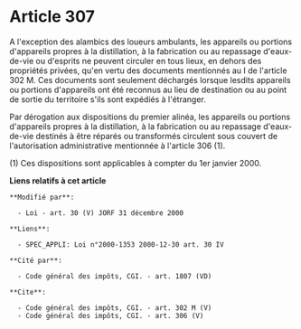 # Article 307

A l'exception des alambics des loueurs ambulants, les appareils ou portions d'appareils propres à la distillation, à la
fabrication ou au repassage d'eaux-de-vie ou d'esprits ne peuvent circuler en tous lieux, en dehors des propriétés privées,
qu'en vertu des documents mentionnés au I de l'article 302 M. Ces documents sont seulement déchargés lorsque lesdits
appareils ou portions d'appareils ont été reconnus au lieu de destination ou au point de sortie du territoire s'ils sont
expédiés à l'étranger. 

Par dérogation aux dispositions du premier alinéa, les appareils ou portions d'appareils propres à la distillation, à la
fabrication ou au repassage d'eaux-de-vie destinés à être réparés ou transformés circulent sous couvert de l'autorisation
administrative mentionnée à l'article 306 (1). 

(1) Ces dispositions sont applicables à compter du 1er janvier 2000.

**Liens relatifs à cet article**

	**Modifié par**:

	  - Loi - art. 30 (V) JORF 31 décembre 2000

	**Liens**:

	  - SPEC_APPLI: Loi n°2000-1353 2000-12-30 art. 30 IV

	**Cité par**:

	  - Code général des impôts, CGI. - art. 1807 (VD)

	**Cite**:

	  - Code général des impôts, CGI. - art. 302 M (V)
	  - Code général des impôts, CGI. - art. 306 (V)
